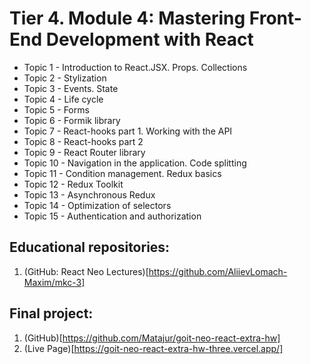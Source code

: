 # Tier 4. Module 4: Mastering Front-End Development with React

* Topic 1 - Introduction to React.JSX. Props. Collections
* Topic 2 - Stylization
* Topic 3 - Events. State
* Topic 4 - Life cycle
* Topic 5 - Forms
* Topic 6 - Formik library
* Topic 7 - React-hooks part 1. Working with the API
* Topic 8 - React-hooks part 2
* Topic 9 - React Router library
* Topic 10 - Navigation in the application. Code splitting
* Topic 11 - Condition management. Redux basics
* Topic 12 - Redux Toolkit
* Topic 13 - Asynchronous Redux
* Topic 14 - Optimization of selectors
* Topic 15 - Authentication and authorization

## Educational repositories:
1. (GitHub: React Neo Lectures)[https://github.com/AliievLomach-Maxim/mkc-3]

## Final project:
1. (GitHub)[https://github.com/Matajur/goit-neo-react-extra-hw]
2. (Live Page)[https://goit-neo-react-extra-hw-three.vercel.app/]
